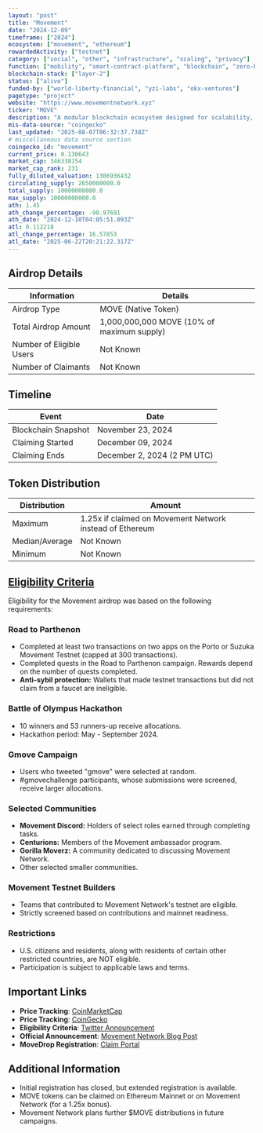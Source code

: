 ```yaml
---
layout: "post"
title: "Movement"
date: "2024-12-09"
timeframe: ["2024"]
ecosystem: ["movement", "ethereum"]
rewardedActivity: ["testnet"]
category: ["social", "other", "infrastructure", "scaling", "privacy"]
function: ["mobility", "smart-contract-platform", "blockchain", "zero-knowledge"]
blockchain-stack: ["layer-2"]
status: ["alive"]
funded-by: ["world-liberty-financial", "yzi-labs", "okx-ventures"]
pagetype: "project"
website: "https://www.movementnetwork.xyz"
ticker: "MOVE"
description: "A modular blockchain ecosystem designed for scalability, efficiency, and developer-friendly innovation."
mis-data-source: "coingecko"
last_updated: "2025-08-07T06:32:37.738Z"
# miscellaneous data source section
coingecko_id: "movement"
current_price: 0.130643
market_cap: 346338154
market_cap_rank: 231
fully_diluted_valuation: 1306936432
circulating_supply: 2650000000.0
total_supply: 10000000000.0
max_supply: 10000000000.0
ath: 1.45
ath_change_percentage: -90.97691
ath_date: "2024-12-10T04:05:51.093Z"
atl: 0.112218
atl_change_percentage: 16.57853
atl_date: "2025-06-22T20:21:22.317Z"
---
```


## Airdrop Details

| Information              | Details                                    |
| ------------------------ | ------------------------------------------ |
| Airdrop Type             | MOVE (Native Token)                        |
| Total Airdrop Amount     | 1,000,000,000 MOVE (10% of maximum supply) |
| Number of Eligible Users | Not Known                                  |
| Number of Claimants      | Not Known                                  |

## Timeline

| Event               | Date                        |
| ------------------- | --------------------------- |
| Blockchain Snapshot | November 23, 2024           |
| Claiming Started    | December 09, 2024           |
| Claiming Ends       | December 2, 2024 (2 PM UTC) |

## Token Distribution

| Distribution   | Amount                                                   |
| -------------- | -------------------------------------------------------- |
| Maximum        | 1.25x if claimed on Movement Network instead of Ethereum |
| Median/Average | Not Known                                                |
| Minimum        | Not Known                                                |

## [Eligibility Criteria](https://www.movementnetwork.xyz/article/movement-network-foundation-movedrop-move-token)

Eligibility for the Movement airdrop was based on the following requirements:

### Road to Parthenon
- Completed at least two transactions on two apps on the Porto or Suzuka Movement Testnet (capped at 300 transactions).
- Completed quests in the Road to Parthenon campaign. Rewards depend on the number of quests completed.
- **Anti-sybil protection:** Wallets that made testnet transactions but did not claim from a faucet are ineligible.

### Battle of Olympus Hackathon
- 10 winners and 53 runners-up receive allocations.
- Hackathon period: May - September 2024.

### Gmove Campaign
- Users who tweeted "gmove" were selected at random.
- #gmovechallenge participants, whose submissions were screened, receive larger allocations.

### Selected Communities
- **Movement Discord:** Holders of select roles earned through completing tasks.
- **Centurions:** Members of the Movement ambassador program.
- **Gorilla Moverz:** A community dedicated to discussing Movement Network.
- Other selected smaller communities.

### Movement Testnet Builders
- Teams that contributed to Movement Network's testnet are eligible.
- Strictly screened based on contributions and mainnet readiness.

### Restrictions
- U.S. citizens and residents, along with residents of certain other restricted countries, are NOT eligible.
- Participation is subject to applicable laws and terms.

## Important Links

- **Price Tracking**: [CoinMarketCap](https://coinmarketcap.com/currencies/movement)
- **Price Tracking**: [CoinGecko](https://www.coingecko.com/en/coins/movement)
- **Eligibility Criteria**: [Twitter Announcement](https://x.com/movementfdn/status/1861472760138211786)
- **Official Announcement**: [Movement Network Blog Post](https://www.movementnetwork.xyz/article/movement-network-foundation-movedrop-move-token)
- **MoveDrop Registration**: [Claim Portal](https://www.movementnetwork.xyz)

## Additional Information

- Initial registration has closed, but extended registration is available.
- MOVE tokens can be claimed on Ethereum Mainnet or on Movement Network (for a 1.25x bonus).
- Movement Network plans further $MOVE distributions in future campaigns.